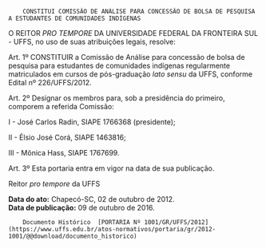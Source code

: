         CONSTITUI COMISSÃO DE ANÁLISE PARA CONCESSÃO DE BOLSA DE PESQUISA A ESTUDANTES DE COMUNIDADES INDÍGENAS  

O REITOR *PRO TEMPORE* DA UNIVERSIDADE FEDERAL DA FRONTEIRA SUL - UFFS, no uso de suas atribuições legais, resolve:

 Art. 1º CONSTITUIR a Comissão de Análise para concessão de bolsa de pesquisa para estudantes de comunidades indígenas regularmente matriculados em cursos de pós-graduação *lato sensu* da UFFS, conforme Edital nº 226/UFFS/2012.

 Art. 2º Designar os membros para, sob a presidência do primeiro, comporem a referida Comissão:

 I - José Carlos Radin, SIAPE 1766368 (presidente);

 II - Élsio José Corá, SIAPE 1463816;

 III - Mônica Hass, SIAPE 1767699.

 Art. 3º Esta portaria entra em vigor na data de sua publicação.

 Reitor *pro tempore* da UFFS

  

   **Data do ato:** Chapecó-SC, 02 de outubro de 2012.   
 **Data de publicação:**  09 de outubro de 2016. 

        Documento Histórico  [PORTARIA Nº 1001/GR/UFFS/2012](https://www.uffs.edu.br/atos-normativos/portaria/gr/2012-1001/@@download/documento_historico)     
      